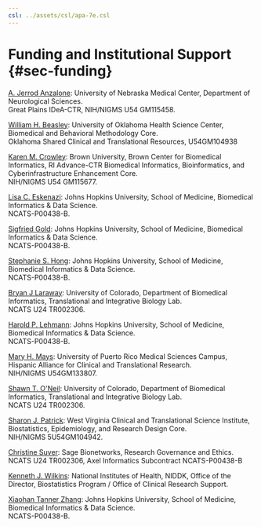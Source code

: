 ```yaml
---
csl: ../assets/csl/apa-7e.csl
---
```


# Funding and Institutional Support {#sec-funding}

[A. Jerrod Anzalone](https://orcid.org/0000-0000-0000-0000):
University of Nebraska Medical Center, Department of Neurological Sciences.
<br>
Great Plains IDeA-CTR, NIH/NIGMS U54 GM115458.

[William H. Beasley](https://orcid.org/0000-0002-5613-5006):
University of Oklahoma Health Science Center, Biomedical and Behavioral Methodology Core.
<br>
Oklahoma Shared Clinical and Translational Resources, U54GM104938

[Karen M. Crowley](https://orcid.org/0000-0002-1995-6358):
Brown University, Brown Center for Biomedical Informatics, RI Advance-CTR Biomedical Informatics, Bioinformatics, and Cyberinfrastructure Enhancement Core.
<br>
NIH/NIGMS U54 GM115677.

[Lisa C. Eskenazi](https://orcid.org/0000-0000-0000-0000):
Johns Hopkins University, School of Medicine, Biomedical Informatics & Data Science.
<br>
NCATS-P00438-B.

[Sigfried Gold](https://orcid.org/0000-0001-7853-6137):
Johns Hopkins University, School of Medicine, Biomedical Informatics & Data Science.
<br>
NCATS-P00438-B.

[Stephanie S. Hong](https://orcid.org/0000-0002-0795-1293):
Johns Hopkins University, School of Medicine, Biomedical Informatics & Data Science.
<br>
NCATS-P00438-B.

[Bryan J Laraway](https://orcid.org/0000-0002-0450-7074):
University of Colorado, Department of Biomedical Informatics, Translational and Integrative Biology Lab.
<br>
NCATS U24 TR002306.

[Harold P. Lehmann](https://orcid.org/0000-0002-7698-219X):
Johns Hopkins University, School of Medicine, Biomedical Informatics & Data Science.
<br>
NCATS-P00438-B.

[Mary H. Mays](https://orcid.org/0000-0000-0000-0000):
University of Puerto Rico Medical Sciences Campus, Hispanic Alliance for Clinical and Translational Research.
<br>
NIH/NIGMS U54GM133807.

[Shawn T. O'Neil](https://orcid.org/0000-0001-6220-7080):
University of Colorado, Department of Biomedical Informatics, Translational and Integrative Biology Lab.
<br>
NCATS U24 TR002306.

[Sharon J. Patrick](https://orcid.org/0000-0001-6535-2013):
West Virginia Clinical and Translational Science Institute, Biostatistics, Epidemiology, and Research Design Core.
<br>
NIH/NIGMS 5U54GM104942.

[Christine Suver](https://orcid.org/0000-0002-2986-385X):
Sage Bionetworks, Research Governance and Ethics.
<br>
NCATS U24 TR002306, Axel Informatics Subcontract NCATS-P00438-B

[Kenneth J. Wilkins](https://orcid.org/0000-0003-0531-7165):
National Institutes of Health, NIDDK, Office of the Director, Biostatistics Program / Office of Clinical Research Support.

[Xiaohan Tanner Zhang](https://orcid.org/0000-0002-4843-9077):
Johns Hopkins University, School of Medicine, Biomedical Informatics & Data Science.
<br>
NCATS-P00438-B.
